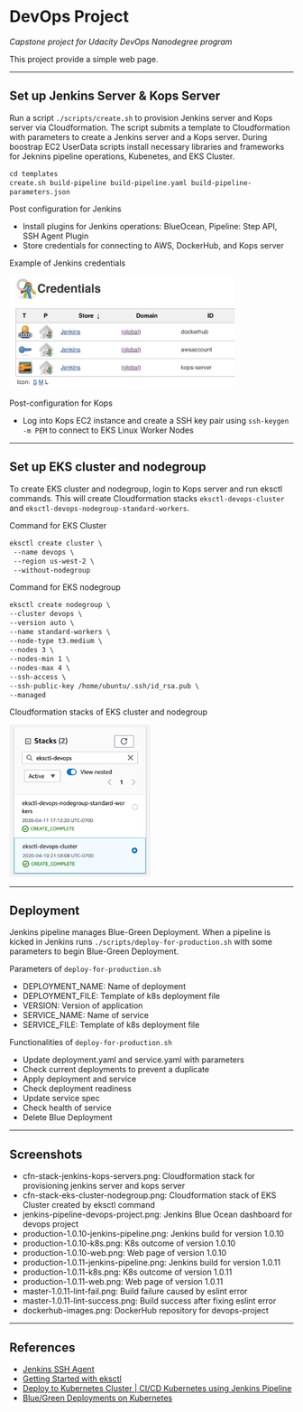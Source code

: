 # DevOps Project

*Capstone project for Udacity DevOps Nanodegree program*

This project provide a simple web page. 

--- 

## Set up Jenkins Server & Kops Server

Run a script `./scripts/create.sh` to provision Jenkins server and Kops server via Cloudformation. The script submits a template to Cloudformation with parameters to create a Jenkins server and a Kops server. During boostrap EC2 UserData scripts install necessary libraries and frameworks for Jeknins pipeline operations, Kubenetes, and EKS Cluster.

```
cd templates
create.sh build-pipeline build-pipeline.yaml build-pipeline-parameters.json
```

Post configuration for Jenkins
- Install plugins for Jenkins operations: BlueOcean, Pipeline: Step API, SSH Agent Plugin
- Store credentials for connecting to AWS, DockerHub, and Kops server

Example of Jenkins credentials 

<img src="./screenshots/jenkins-credentials.png" alt="Jenkins credentials" width="400" height="200"/>

Post-configuration for Kops
- Log into Kops EC2 instance and create a SSH key pair using `ssh-keygen -m PEM` to connect to EKS Linux Worker Nodes

---

## Set up EKS cluster and nodegroup

To create EKS cluster and nodegroup, login to Kops server and run eksctl commands. This will create Cloudformation stacks `eksctl-devops-cluster` and `eksctl-devops-nodegroup-standard-workers`.

Command for EKS Cluster
```
eksctl create cluster \
 --name devops \
 --region us-west-2 \
 --without-nodegroup
```

Command for EKS nodegroup
```
eksctl create nodegroup \
--cluster devops \
--version auto \
--name standard-workers \
--node-type t3.medium \
--nodes 3 \
--nodes-min 1 \
--nodes-max 4 \
--ssh-access \
--ssh-public-key /home/ubuntu/.ssh/id_rsa.pub \
--managed
```

Cloudformation stacks of EKS cluster and nodegroup

<img src="./screenshots/cfn-eks-stacks.png" alt="EKS stacks" width="250" height="270"/>

---

## Deployment

Jenkins pipeline manages Blue-Green Deployment. When a pipeline is kicked in Jenkins runs `./scripts/deploy-for-production.sh` with some parameters to begin Blue-Green Deployment.

Parameters of `deploy-for-production.sh`
- DEPLOYMENT_NAME: Name of deployment 
- DEPLOYMENT_FILE: Template of k8s deployment file
- VERSION: Version of application
- SERVICE_NAME: Name of service
- SERVICE_FILE: Template of k8s deployment file

Functionalities of `deploy-for-production.sh`
- Update deployment.yaml and service.yaml with parameters
- Check current deployments to prevent a duplicate
- Apply deployment and service
- Check deployment readiness
- Update service spec
- Check health of service
- Delete Blue Deployment

---

## Screenshots

- cfn-stack-jenkins-kops-servers.png: Cloudformation stack for provisioning jenkins server and kops server
- cfn-stack-eks-cluster-nodegroup.png: Cloudformation stack of EKS Cluster created by eksctl command
- jenkins-pipeline-devops-project.png: Jenkins Blue Ocean dashboard for devops project
- production-1.0.10-jenkins-pipeline.png: Jenkins build for version 1.0.10
- production-1.0.10-k8s.png: K8s outcome of version 1.0.10
- production-1.0.10-web.png: Web page of version 1.0.10
- production-1.0.11-jenkins-pipeline.png: Jenkins build for version 1.0.11
- production-1.0.11-k8s.png: K8s outcome of version 1.0.11
- production-1.0.11-web.png: Web page of version 1.0.11
- master-1.0.11-lint-fail.png: Build failure caused by eslint error
- master-1.0.11-lint-success.png:  Build success after fixing eslint error
- dockerhub-images.png: DockerHub repository for devops-project

--- 

## References

- [Jenkins SSH Agent](https://plugins.jenkins.io/ssh-agent/)
- [Getting Started with eksctl](https://docs.aws.amazon.com/eks/latest/userguide/getting-started-eksctl.html)
- [Deploy to Kubernetes Cluster | CI/CD Kubernetes using Jenkins Pipeline](https://www.youtube.com/watch?v=naUhXrV_rRA&t=650s)
- [Blue/Green Deployments on Kubernetes](https://www.ianlewis.org/en/bluegreen-deployments-kubernetes)

